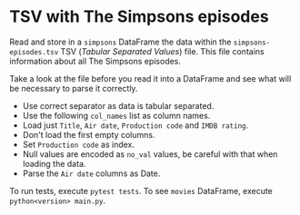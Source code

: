 # TSV with The Simpsons episodes

Read and store in a `simpsons` DataFrame the data within the `simpsons-episodes.tsv` TSV (_Tabular Separated Values_) file. This file contains information about all The Simpsons episodes.

Take a look at the file before you read it into a DataFrame and see what will be necessary to parse it correctly.

- Use correct separator as data is tabular separated.
- Use the following `col_names` list as column names.
- Load just `Title`, `Air date`, `Production code` and `IMDB rating`.
- Don't load the first empty columns.
- Set `Production code` as index.
- Null values are encoded as `no_val` values, be careful with that when loading the data.
- Parse the `Air date` columns as Date.

To run tests, execute `pytest tests`.
To see `movies` DataFrame, execute `python<version> main.py`.
